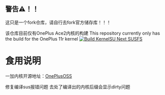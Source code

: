 ## 警告⚠！！
这只是一个fork仓库，请自行去fork官方储存库！！！

该仓库目前仅有OnePlus Ace2内核的构建
This repository currently only has the build for the OnePlus 11r kernel
[![Build KernelSU Next SUSFS](https://github.com/TanakaLun/Action-KernelSU-Next/actions/workflows/Build-KernelSU-Next-SUSFS.yml/badge.svg)](https://github.com/TanakaLun/Action-KernelSU-Next/actions/workflows/Build-KernelSU-Next-SUSFS.yml)

# 食用说明
一加内核开源地址：[OnePlusOSS](https://github.com/OnePlusOSS/kernel_manifest)

修复编译sus报错问题
去处了编译出的内核后缀会显示dirty问题

